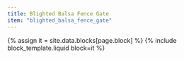 ```yaml
---
title: Blighted Balsa Fence Gate
item: "blighted_balsa_fence_gate"
---
```


{% assign it = site.data.blocks[page.block] %}
{% include block_template.liquid block=it %}

